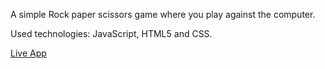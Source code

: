A simple Rock paper scissors game where you play against the computer.

Used technologies: JavaScript, HTML5 and CSS.

[Live App](https://adnan-jahbli.github.io/rock-paper-scissors/)
